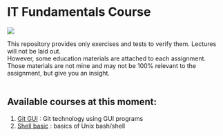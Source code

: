 # IT Fundamentals Course
<img src="https://sun9-34.userapi.com/58GKNL8hDVBVz0t6NVddq6LXDWZQUpccBBpKqw/aaqRjcuM5co.jpg">

This repository provides only exercises and tests to verify them. Lectures will not be laid out. </br>
However, some education materials are attached to each assignment. Those materials are not mine and may not be 100% relevant to the assignment, but give you an insight.
<br/><br/>
## Available courses at this moment:
1. [Git GUI](https://github.com/russdreamer/computer_literacy/tree/git_gui) : Git technology using GUI programs
2. [Shell basic](https://github.com/russdreamer/computer_literacy/tree/shell_basic) : basics of Unix bash/shell

